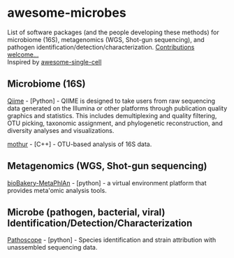 # awesome-microbes
List of software packages (and the people developing these methods) for microbiome (16S), metagenomics (WGS, Shot-gun sequencing), and pathogen identification/detection/characterization.  [Contributions welcome...](https://github.com/stevetsa/awesome-microbes/blob/master/CONTRIBUTE.md)
<br /> 
Inspired by [awesome-single-cell](https://github.com/seandavi/awesome-single-cell/blob/master/README.md)
<br />


## Microbiome (16S)

[Qiime](http://qiime.org/) - [Python] - QIIME is designed to take users from raw sequencing data generated on the Illumina or other platforms through publication quality graphics and statistics. This includes demultiplexing and quality filtering, OTU picking, taxonomic assignment, and phylogenetic reconstruction, and diversity analyses and visualizations.

[mothur](https://www.mothur.org/) - [C++] - OTU-based analysis of 16S data.


## Metagenomics (WGS, Shot-gun sequencing)

[bioBakery-MetaPhlAn](https://bitbucket.org/biobakery/biobakery/wiki/Home) - [python] - a virtual environment platform that provides meta'omic analysis tools.


## Microbe (pathogen, bacterial, viral) Identification/Detection/Characterization

[Pathoscope](https://sourceforge.net/p/pathoscope/wiki/Home/) - [python] - Species identification and strain attribution with unassembled sequencing data.
